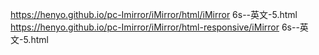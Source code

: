 https://henyo.github.io/pc-Imirror/iMirror/html/iMirror 6s--英文-5.html
https://henyo.github.io/pc-Imirror/iMirror/html-responsive/iMirror 6s--英文-5.html

